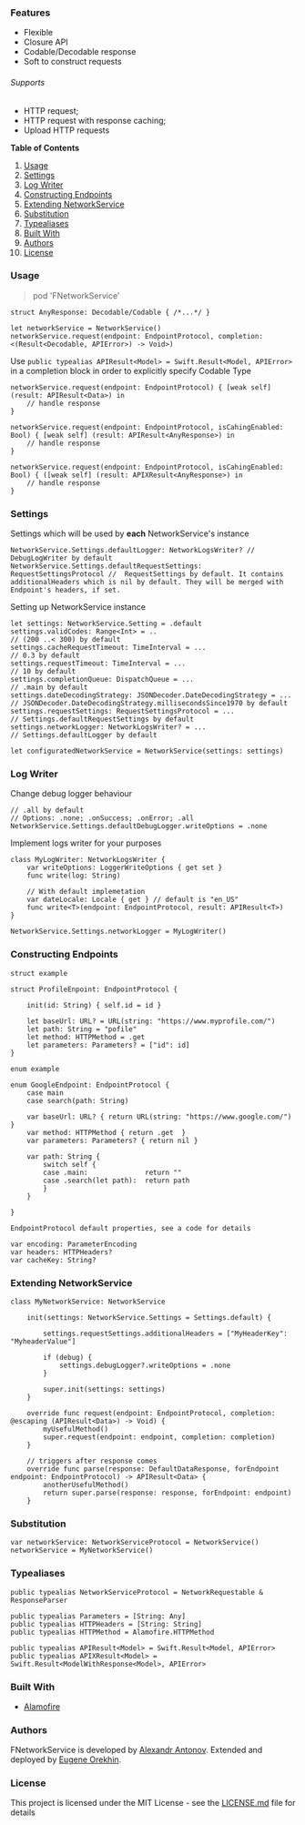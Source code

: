 ### Features

- Flexible
- Closure API
- Codable/Decodable response
- Soft to construct requests

###### Supports
- HTTP request;
- HTTP request with response caching;
- Upload HTTP requests

**Table of Contents**

1. [Usage](#Usage)
2. [Settings](#Settings)
3. [Log Writer](#Log-Writer)
4. [Constructing Endpoints](#Constructing-Endpoints)
5. [Extending NetworkService](#Extending-NetworkService)
6. [Substitution](#Substitution)
7. [Typealiases](#Typealiases)
8. [Built With](#Built-With)
9. [Authors](#Authors)
10. [License](#License)




### Usage

> pod 'FNetworkService'


```
struct AnyResponse: Decodable/Codable { /*...*/ }
```

```
let networkService = NetworkService()
networkService.request(endpoint: EndpointProtocol, completion: <(Result<Decodable, APIError>) -> Void>)
```

Use `public typealias APIResult<Model> = Swift.Result<Model, APIError>` in a completion block in order to explicitly specify Codable Type

```
networkService.request(endpoint: EndpointProtocol) { [weak self] (result: APIResult<Data>) in
    // handle response
}
        
networkService.request(endpoint: EndpointProtocol, isCahingEnabled: Bool) { [weak self] (result: APIResult<AnyResponse>) in
    // handle response
}
        
networkService.request(endpoint: EndpointProtocol, isCahingEnabled: Bool) { ([weak self] (result: APIXResult<AnyResponse>) in
    // handle response
}
```


### Settings

Settings which will be used by **each** NetworkService's instance
```
NetworkService.Settings.defaultLogger: NetworkLogsWriter? // DebugLogWriter by default
NetworkService.Settings.defaultRequestSettings: RequestSettingsProtocol //  RequestSettings by default. It contains additionalHeaders which is nil by default. They will be merged with Endpoint's headers, if set.
```

Setting up NetworkService instance
```
let settings: NetworkService.Setting = .default
settings.validCodes: Range<Int> = ..                                    // (200 ..< 300) by default
settings.cacheRequestTimeout: TimeInterval = ...                        // 0.3 by default
settings.requestTimeout: TimeInterval = ...                             // 10 by default
settings.completionQueue: DispatchQueue = ...                           // .main by default
settings.dateDecodingStrategy: JSONDecoder.DateDecodingStrategy = ...   // JSONDecoder.DateDecodingStrategy.millisecondsSince1970 by default
settings.requestSettings: RequestSettingsProtocol = ...                 // Settings.defaultRequestSettings by default
settings.networkLogger: NetworkLogsWriter? = ...                        // Settings.defaultLogger by default

let configuratedNetworkService = NetworkService(settings: settings)
```


### Log Writer

Change debug logger behaviour

```
// .all by default
// Options: .none; .onSuccess; .onError; .all
NetworkService.Settings.defaultDebugLogger.writeOptions = .none
```

Implement logs writer for your purposes

```
class MyLogWriter: NetworkLogsWriter {
    var writeOptions: LoggerWriteOptions { get set }
    func write(log: String)
    
    // With default implemetation
    var dateLocale: Locale { get } // default is "en_US"
    func write<T>(endpoint: EndpointProtocol, result: APIResult<T>)
}

NetworkService.Settings.networkLogger = MyLogWriter()
```


### Constructing Endpoints

`struct example`

```
struct ProfileEnpoint: EndpointProtocol {

    init(id: String) { self.id = id }

    let baseUrl: URL? = URL(string: "https://www.myprofile.com/")
    let path: String = "pofile"
    let method: HTTPMethod = .get
    let parameters: Parameters? = ["id": id]
}
```

`enum example`
```
enum GoogleEndpoint: EndpointProtocol {
    case main
    case search(path: String)
    
    var baseUrl: URL? { return URL(string: "https://www.google.com/") }
    var method: HTTPMethod { return .get  }
    var parameters: Parameters? { return nil }
    
    var path: String {
        switch self {
        case .main:              return ""
        case .search(let path):  return path
        }
    }
    
}
```
`EndpointProtocol default properties, see a code for details`
```
var encoding: ParameterEncoding
var headers: HTTPHeaders?
var cacheKey: String?
```

### Extending NetworkService

```
class MyNetworkService: NetworkService

    init(settings: NetworkService.Settings = Settings.default) {
        
        settings.requestSettings.additionalHeaders = ["MyHeaderKey": "MyheaderValue"]
        
        if (debug) {
            settings.debugLogger?.writeOptions = .none
        }
        
        super.init(settings: settings)
    }
    
    override func request(endpoint: EndpointProtocol, completion: @escaping (APIResult<Data>) -> Void) {
        myUsefulMethod()
        super.request(endpoint: endpoint, completion: completion)
    }
    
    // triggers after response comes
    override func parse(response: DefaultDataResponse, forEndpoint endpoint: EndpointProtocol) -> APIResult<Data> {
        anotherUsefulMethod()
        return super.parse(response: response, forEndpoint: endpoint)
    }

```

### Substitution

```
var networkService: NetworkServiceProtocol = NetworkService()
networkService = MyNetworkService()
```


### Typealiases

```
public typealias NetworkServiceProtocol = NetworkRequestable & ResponseParser

public typealias Parameters = [String: Any]
public typealias HTTPHeaders = [String: String]
public typealias HTTPMethod = Alamofire.HTTPMethod

public typealias APIResult<Model> = Swift.Result<Model, APIError>
public typealias APIXResult<Model> = Swift.Result<ModelWithResponse<Model>, APIError>

```

### Built With

* [Alamofire](https://github.com/Alamofire/Alamofire)

### Authors

FNetworkService is developed by <a href="https://github.com/nitrey">Alexandr Antonov</a>. Extended and deployed by <a href="https://github.com/ffs14k"> Eugene Orekhin</a>.


### License

This project is licensed under the MIT License - see the [LICENSE.md](LICENSE.md) file for details
